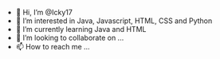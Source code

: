 - 👋 Hi, I’m @Icky17
- 👀 I’m interested in Java, Javascript, HTML, CSS and Python
- 🌱 I’m currently learning Java and HTML
- 💞️ I’m looking to collaborate on ...
- 📫 How to reach me ...

<!---
Icky17/Icky17 is a ✨ special ✨ repository because its `README.md` (this file) appears on your GitHub profile.
You can click the Preview link to take a look at your changes.
--->
